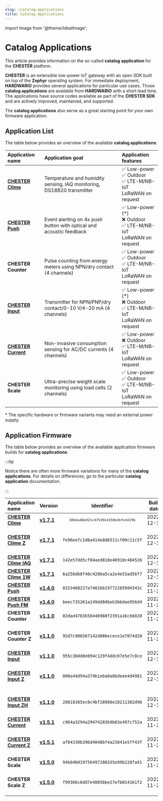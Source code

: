 ```yaml
---
slug: /catalog-applications
title: Catalog Applications
---
```

import Image from '@theme/IdealImage';

# Catalog Applications

This article provides information on the so-called **catalog application** for the **CHESTER** platform.

**CHESTER** is an extensible low-power IoT gateway with an open SDK built on top of the **Zephyr** operating system. For immediate deployment, **HARDWARIO** provides several applications for particular use cases. Those **catalog applications** are available from **HARDWARIO** with a short lead time. The applications have source codes available as part of the **CHESTER SDK** and are actively improved, maintained, and supported.

The **catalog applications** also serve as a great starting point for your own firmware application.

## Application List

The table below provides an overview of the available **catalog applications**:

| Application name                            | Application goal                                                      | Application features                                                       |
| :------------------------------------------ | :-------------------------------------------------------------------- | :------------------------------------------------------------------------- |
| [**CHESTER Clime**](./chester-clime.md)     | Temperature and humidity sensing, IAQ monitoring, DS18B20 transmitter | ✅ Low-power <br />✅ Outdoor<br />✅ LTE-M/NB-IoT<br />LoRaWAN on request    |
| [**CHESTER Push**](./chester-push.md)       | Event alerting on 4x push button with optical and acoustic feedback   | ✅ Low-power (*)<br />❌ Outdoor<br />✅ LTE-M/NB-IoT<br />LoRaWAN on request |
| **CHESTER Counter**                         | Pulse counting from energy meters using NPN/dry contact (4 channels)  | ✅ Low-power <br />✅ Outdoor<br />✅ LTE-M/NB-IoT<br />LoRaWAN on request    |
| [**CHESTER Input**](./chester-input.md)     | Transmitter for NPN/PNP/dry contact/0-10 V/4-20 mA (4 channels)       | ✅ Low-power (*)<br />❌ Outdoor<br />✅ LTE-M/NB-IoT<br />LoRaWAN on request |
| [**CHESTER Current**](./chester-current.md) | Non-invasive consumption sensing for AC/DC currents (4 channels)      | ✅ Low-power <br />❌ Outdoor<br />✅ LTE-M/NB-IoT<br />LoRaWAN on request    |
| **CHESTER Scale**                           | Ultra-precise weight scale monitoring using load cells (2 channels)   | ✅ Low-power <br />✅ Outdoor<br />✅ LTE-M/NB-IoT<br />LoRaWAN on request    |

\* The specific hardware or firmware variants may need an external power supply.

## Application Firmware

The table below provides an overview of the available application firmware builds for **catalog applications**:

:::tip

Notice there are often more firmware variations for many of the **catalog applications**. For details on differences, go to the particular **catalog application** documentation.

:::

| Application name                                              | Version                                                                               |                    Identifier                     | Build date | Remark                                 |
| :------------------------------------------------------------ | :------------------------------------------------------------------------------------ | :-----------------------------------------------: | :--------: | :------------------------------------- |
| [**CHESTER Clime**](chester-clime.md#chester-clime)           | [**v1.7.1**](https://firmware.hardwario.com/chester/38bba48a921c47539e3150b3bfe42296) | <small>`38bba48a921c47539e3150b3bfe42296`</small> | 2022-12-14 |                                        |
| [**CHESTER Clime Z**](chester-clime.md#chester-clime-z)       | [**v1.7.1**](https://firmware.hardwario.com/chester/fe96eefc1d8a414e8d6511cf09c11c5f) |        `fe96eefc1d8a414e8d6511cf09c11c5f`         | 2022-12-14 | With support for **CHESTER-Z**         |
| [**CHESTER Clime IAQ**](chester-clime.md#chester-clime-iaq)   | [**v1.7.1**](https://firmware.hardwario.com/chester/142e57dd5cf84aed818e46910c484526) |        `142e57dd5cf84aed818e46910c484526`         | 2022-12-14 |                                        |
| [**CHESTER Clime 1W**](chester-clime.md#chester-clime-1w)     | [**v1.7.1**](https://firmware.hardwario.com/chester/6a250db8f48c4286a5ca2e4e53ad56f7) |        `6a250db8f48c4286a5ca2e4e53ad56f7`         | 2022-12-15 |                                        |
| [**CHESTER Push**](chester-push.md#hardware-description)      | [**v1.4.0**](https://firmware.hardwario.com/chester/0153468227a7401bb197722059d4343c) |        `0153468227a7401bb197722059d4343c`         | 2022-11-26 |                                        |
| [**CHESTER Push FM**](chester-push.md#hardware-description)   | [**v1.4.0**](https://firmware.hardwario.com/chester/beec735261a149dd8dbeb3bbdae956d4) |        `beec735261a149dd8dbeb3bbdae956d4`         | 2022-11-26 |                                        |
| **CHESTER Counter**                                           | [**v1.1.0**](https://firmware.hardwario.com/chester/02dad4783b58446988f2391a16cb6820) |        `02dad4783b58446988f2391a16cb6820`         | 2022-11-26 |                                        |
| **CHESTER Counter Z**                                         | [**v1.1.0**](https://firmware.hardwario.com/chester/95d7c986567142d086ecece1e7074d20) |        `95d7c986567142d086ecece1e7074d20`         | 2022-11-26 | With support for **CHESTER-Z**         |
| [**CHESTER Input**](chester-input.md#chester-input-1)         | [**v1.1.0**](https://firmware.hardwario.com/chester/955c3b0d0e094c129f4ddc07e5e7c8ce) |        `955c3b0d0e094c129f4ddc07e5e7c8ce`         | 2022-12-13 |                                        |
| [**CHESTER Input Z**](chester-input.md#chester-input-z)       | [**v1.1.0**](https://firmware.hardwario.com/chester/000a44d94a374b1eba0a0bdeee4d4981) |        `000a44d94a374b1eba0a0bdeee4d4981`         | 2022-12-13 | With support for **CHESTER-Z**         |
| [**CHESTER Input ZH**](chester-input.md#chester-input-zh)     | [**v1.1.0**](https://firmware.hardwario.com/chester/20818305ec0c4bf28988e18211382d96) |        `20818305ec0c4bf28988e18211382d96`         | 2022-12-16 | With support for **CHESTER-Z**, **S2** |
| [**CHESTER Current**](chester-current.md#chester-current-1)   | [**v1.5.1**](https://firmware.hardwario.com/chester/c964a3294a29474283b9b03e497c752a) |        `c964a3294a29474283b9b03e497c752a`         | 2022-11-26 |                                        |
| [**CHESTER Current Z**](chester-current.md#chester-current-z) | [**v1.5.1**](https://firmware.hardwario.com/chester/af84330b396d4048bf4a23041e5ff43f) |        `af84330b396d4048bf4a23041e5ff43f`         | 2022-11-26 | With support for **CHESTER-Z**         |
| **CHESTER Scale**                                             | [**v1.5.0**](https://firmware.hardwario.com/chester/94b04b019756497280335e99b228fa91) |        `94b04b019756497280335e99b228fa91`         | 2022-11-26 |                                        |
| **CHESTER Scale Z**                                           | [**v1.5.0**](https://firmware.hardwario.com/chester/f99366c6dd7e4805bbe27efb014161f2) |        `f99366c6dd7e4805bbe27efb014161f2`         | 2022-11-26 | With support for **CHESTER-Z**         |
